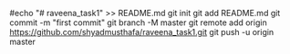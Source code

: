 #echo "# raveena_task1" >> README.md
git init
git add README.md
git commit -m "first commit"
git branch -M master
git remote add origin https://github.com/shyadmusthafa/raveena_task1.git
git push -u origin master

